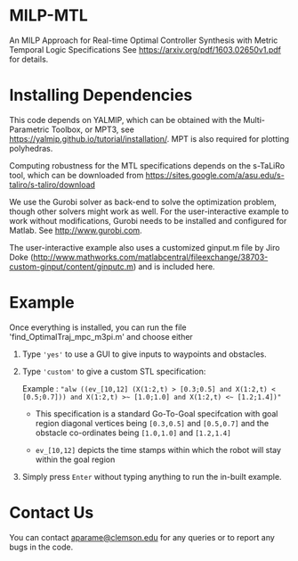 # MILP-MTL
An MILP Approach for Real-time Optimal Controller Synthesis with Metric Temporal Logic Specifications
See https://arxiv.org/pdf/1603.02650v1.pdf for details.

# Installing Dependencies

This code depends on YALMIP, which can be obtained with the Multi-Parametric Toolbox, or MPT3, 
see https://yalmip.github.io/tutorial/installation/. MPT is also required for plotting polyhedras.

Computing robustness for the MTL specifications depends on the s-TaLiRo tool, which can be downloaded from
https://sites.google.com/a/asu.edu/s-taliro/s-taliro/download

We use the Gurobi solver as back-end to solve the optimization problem, though other solvers might work as well. 
For the user-interactive example to work without modifications, Gurobi needs to be installed and configured for Matlab. 
See http://www.gurobi.com.

The user-interactive example also uses a customized ginput.m file by Jiro Doke (http://www.mathworks.com/matlabcentral/fileexchange/38703-custom-ginput/content/ginputc.m) and is included here.

# Example

Once everything is installed, you can run the file 'find_OptimalTraj_mpc_m3pi.m' and choose either 

1) Type ```'yes'``` to use a GUI to give inputs to waypoints and obstacles.

2) Type ```'custom'``` to give a custom STL specification:

    Example : ``` "alw ((ev_[10,12] (X(1:2,t) > [0.3;0.5] and X(1:2,t) < [0.5;0.7])) and X(1:2,t) >~ [1.0;1.0] and X(1:2,t) <~ [1.2;1.4])" ```
    * This specification is a standard Go-To-Goal specifcation with goal region diagonal vertices being ```[0.3,0.5]``` and ```[0.5,0.7]``` and the obstacle co-ordinates being ```[1.0,1.0]``` and ```[1.2,1.4]```

    * ```ev_[10,12]``` depicts the time stamps within which the robot will stay within the goal region

3) Simply press ```Enter``` without typing anything to run the in-built example.

# Contact Us

You can contact aparame@clemson.edu for any queries or to report any bugs in the code.
